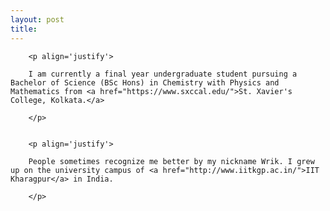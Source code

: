```yaml
---
layout: post
title: 
---
```


<div class='wrapper'>

        <p align='justify'>

        I am currently a final year undergraduate student pursuing a Bachelor of Science (BSc Hons) in Chemistry with Physics and Mathematics from <a href="https://www.sxccal.edu/">St. Xavier's College, Kolkata.</a>
        
        </p>
        
        
        <p align='justify'>
        
        People sometimes recognize me better by my nickname Wrik. I grew up on the university campus of <a href="http://www.iitkgp.ac.in/">IIT Kharagpur</a> in India.
                
        </p>

</div>



<!-- <img src="/assets/Profile_Image.jpeg" align="center" width="200" height="200"> 
![Hey!](/assets/Profile_Image.jpeg)

I am currently a final year undergraduate student pursuing a Bachelor of Science (BSc Hons) in Chemistry with Physics and Mathematics from [St. Xavier's College, Kolkata.](https://www.sxccal.edu/)

People sometimes recognize me better by my nickname Wrik. I grew up on the university campus of [IIT Kharagpur](http://www.iitkgp.ac.in/) in    India.
~

If still wondering why an aspiring scientist. Well,

Engineering: where the noble, semi-skilled laborers execute the vision of those who think and dream.

Engineer: The Oompa Loompas of Science.

[BAZINGA!](https://www.dictionary.com/e/slang/bazinga/) -->

